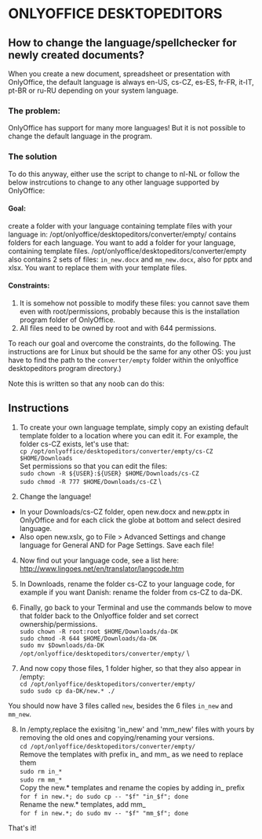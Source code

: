 # ONLYOFFICE DESKTOPEDITORS
## How to change the language/spellchecker for newly created documents?
When you create a new document, spreadsheet or presentation with OnlyOffice, the default language is always en-US, cs-CZ, es-ES, fr-FR, it-IT, pt-BR or ru-RU depending on your system language.

### The problem:
OnlyOffice has support for many more languages! But it is not possible to change the default language in the program.

### The solution
To do this anyway, either use the script to change to nl-NL or follow the below instrcutions to change to any other language supported by OnlyOffice:

#### Goal: 
create a folder with your language containing template files with your language in: 
/opt/onlyoffice/desktopeditors/converter/empty/ contains folders for each language. You want to add a folder for your language, containing template files.
/opt/onlyoffice/desktopeditors/converter/empty also contains 2 sets of files: `in_new.docx` and `mm_new.docx`, also for pptx and xlsx. You want to replace them with your template files.

#### Constraints:
1. It is somehow not possible to modify these files: you cannot save them even with root/permissions, probably because this is the installation program folder of OnlyOffice.
2. All files need to be owned by root and with 644 permissions. 

To reach our goal and overcome the constraints, do the following. The instructions are for Linux but should be the same for any other OS: you just have to find the path to the `converter/empty` folder within the onlyoffice desktopeditors program directory.)

Note this is written so that any noob can do this:
## Instructions

1. To create your own language template, simply copy an existing default template folder to a location where you can edit it. For example, the folder cs-CZ exists, let's use that: \
`cp /opt/onlyoffice/desktopeditors/converter/empty/cs-CZ $HOME/Downloads`\
Set permissions so that you can edit the files: \
`sudo chown -R ${USER}:${USER} $HOME/Downloads/cs-CZ` \
`sudo chmod -R 777 $HOME/Downloads/cs-CZ` \ 

3. Change the language!
- In your Downloads/cs-CZ folder, open new.docx and new.pptx in OnlyOffice and for each click the globe at bottom and select desired language.
- Also open new.xslx, go to File > Advanced Settings and change language for General AND for Page Settings. 
Save each file! 

4. Now find out your language code, see a list here: http://www.lingoes.net/en/translator/langcode.htm

5. In Downloads, rename the folder cs-CZ to your language code, for example if you want Danish: rename the folder from cs-CZ to da-DK.

6. Finally, go back to your Terminal and use the commands below to move that folder back to the Onlyoffice folder and set correct ownership/permissions. \
`sudo chown -R root:root $HOME/Downloads/da-DK` \
`sudo chmod -R 644 $HOME/Downloads/da-DK` \
`sudo mv $Downloads/da-DK /opt/onlyoffice/desktopeditors/converter/empty/` \

7. And now copy those files, 1 folder higher, so that they also appear in /empty: \
`cd /opt/onlyoffice/desktopeditors/converter/empty/` \
`sudo sudo cp da-DK/new.* ./`

You should now have 3 files called `new`, besides the 6 files `in_new` and `mm_new`. 

8. In /empty,replace the exisitng 'in_new' and 'mm_new' files with yours by removing the old ones and copying/renaming your versions. \
`cd /opt/onlyoffice/desktopeditors/converter/empty/`  \
Remove the templates with prefix in_ and mm_ as we need to replace them \
`sudo rm in_*` \
`sudo rm mm_*` \
Copy the new.* templates and rename the copies by adding in_ prefix \
`for f in new.*; do sudo cp -- "$f" "in_$f"; done` \
Rename the new.* templates, add mm_ \
`for f in new.*; do sudo mv -- "$f" "mm_$f"; done`

That's it!
